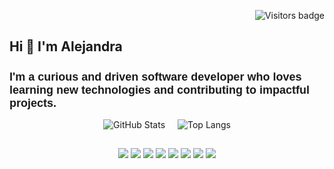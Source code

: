 <p align="right">
  <img src="https://visitor-badge.glitch.me/badge?page_id=Alejandra1517.Alejandra1517&left_color=1379B3&right_color=555555" alt="Visitors badge" />
</p>

## Hi 👋 I'm Alejandra

<h2 style="font-family: 'Poppins', sans-serif; font-size: 18px;">
  <strong>I'm a curious and driven software developer who loves learning new technologies and contributing to impactful projects.</strong>
</h2>


<div style="display: flex; justify-content: center; gap: 20px;">
  <div><img src="https://github-readme-stats.vercel.app/api?username=Alejandra1517&show_icons=true&count_private=true&hide_title=true&theme=dark" alt="GitHub Stats" style="max-width: 100%; height: auto;"/></div>
  <div><img src="https://github-readme-stats.vercel.app/api/top-langs/?username=Alejandra1517&layout=compact&theme=dark" alt="Top Langs" style="max-width: 100%; height: auto;"/></div>
</div>



## 
<p align="center">
  <img src="https://img.shields.io/badge/-JavaScript-F7DF1E?style=flat&logo=javascript&logoColor=black" />
  <img src="https://img.shields.io/badge/-React-61DAFB?style=flat&logo=react&logoColor=white" />
  <img src="https://img.shields.io/badge/-Three.js-000000?style=flat&logo=three.js&logoColor=white" />
  <img src="https://img.shields.io/badge/-Tailwind%20CSS-38B2AC?style=flat&logo=tailwind-css&logoColor=white" />
  <img src="https://img.shields.io/badge/-Node.js-339933?style=flat&logo=node.js&logoColor=white" />
  <img src="https://img.shields.io/badge/-NestJS-E0234E?style=flat&logo=nestjs&logoColor=white" />
  <img src="https://img.shields.io/badge/-MongoDB-47A248?style=flat&logo=mongodb&logoColor=white" />
  <img src="https://img.shields.io/badge/-SQL%20Server-CC2927?style=flat&logo=microsoft-sql-server&logoColor=white" />
</p>
